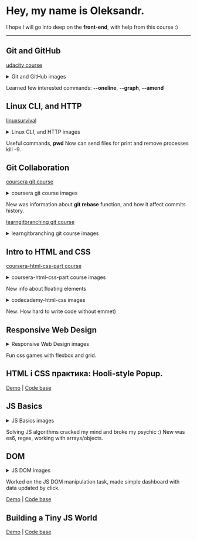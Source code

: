 # Hey, my name is Oleksandr.
I hope I will go into deep on the **front-end**, with help from this course :)

---

## Git and GitHub 
[udacity course](https://www.udacity.com/course/version-control-with-git--ud123)

<details>
<summary>Git and GitHub images</summary>

![Udacity complete course](https://github.com/Dovahkiin1991/kottans-frontend/blob/main/images/lesson1-udacity.png)
</details>

Learned few interested commands:
**--oneline**, **--graph**, **--amend**

## Linux CLI, and HTTP
[linuxsurvival](https://linuxsurvival.com/)

<details>
<summary>Linux CLI, and HTTP images</summary>

![linuxsurvival course](https://github.com/Dovahkiin1991/kottans-frontend/blob/main/task_linux_cli/lesson2-linuxsurvival.png)
</details>

Useful commands, **pwd**
Now can send files for print and remove processes kill -9.

## Git Collaboration
[coursera git course](https://www.coursera.org/learn/introduction-git-github)

<details>
<summary>coursera git course images</summary>

![Coursera complete course](https://github.com/Dovahkiin1991/kottans-frontend/blob/main/task_git_collaboration/lesson3-coursera-git.png)
</details>

New was information about **git rebase** function, and how it affect commits history.

[learngitbranching git course](https://learngitbranching.js.org/)

<details>
<summary>learngitbranching git course images</summary>

![learngitbranching part 1](https://github.com/Dovahkiin1991/kottans-frontend/blob/main/task_git_collaboration/lesson3-gitbranching1.png)
![learngitbranching part 2](https://github.com/Dovahkiin1991/kottans-frontend/blob/main/task_git_collaboration/lesson3-gitbranching2.png)
</details>

## Intro to HTML and CSS
[coursera-html-css-part course](https://www.coursera.org/learn/html-css-javascript-for-web-developers)

<details>
<summary>coursera-html-css-part course images</summary>

![coursera-html-css-part 1](https://github.com/Dovahkiin1991/kottans-frontend/blob/main/task_html_css_intro/lesson4-coursera1.png)
![coursera-html-css-part 2](https://github.com/Dovahkiin1991/kottans-frontend/blob/main/task_html_css_intro/lesson4-coursera2.png)
</details>

New info about floating elements

<details>
<summary>codecademy-html-css images</summary>

![codecademy-html-css](https://github.com/Dovahkiin1991/kottans-frontend/blob/main/task_html_css_intro/lesson4-html-and-css.png)
</details>

New: How hard to write code without emmet)

## Responsive Web Design
<details>
<summary>Responsive Web Design images</summary>

![flexbox-froggy](https://github.com/Dovahkiin1991/kottans-frontend/blob/main/task_responsive_web_design/lesson5-flexboxfroggy.png) 
![grid-garden](https://github.com/Dovahkiin1991/kottans-frontend/blob/main/task_responsive_web_design/lesson5-cssgridgarden.png)
</details>

Fun css games with flexbox and grid.

## HTML і CSS практика: Hooli-style Popup.
[Demo](https://dovahkiin1991.github.io/html-css-popup/) |
[Code base](https://github.com/Dovahkiin1991/html-css-popup)

## JS Basics
<details>
<summary>JS Basics images</summary>

![codecademy-js-basics](https://github.com/Dovahkiin1991/kottans-frontend/blob/main/task_js_basics/lesson6-coursera.png)
![freecodecamp1](https://github.com/Dovahkiin1991/kottans-frontend/blob/main/task_js_basics/lesson6-freecodecamp1.png)
![freecodecamp2](https://github.com/Dovahkiin1991/kottans-frontend/blob/main/task_js_basics/lesson6-freecodecamp2.png)
![freecodecamp3](https://github.com/Dovahkiin1991/kottans-frontend/blob/main/task_js_basics/lesson6-freecodecamp3.png)
</details>

Solving JS algorithms cracked my mind and broke my psychic :)
New was es6, regex, working with arrays/objects.

## DOM
<details>
<summary>JS DOM images</summary>

![coursera-js-dom](https://github.com/Dovahkiin1991/kottans-frontend/blob/main/task_js_dom/js-dom1.png)
![freecodecamp-algoritm](https://github.com/Dovahkiin1991/kottans-frontend/blob/main/task_js_dom/js-dom2.png)
</details>

Worked on the JS DOM manipulation task, made simple dashboard with data updated by click.

[Demo](https://dovahkiin1991.github.io/js-dom-manipulation/) |
[Code base](https://github.com/Dovahkiin1991/js-dom-manipulation)

## Building a Tiny JS World
[Demo](https://dovahkiin1991.github.io/a-tiny-JS-world/) |
[Code base](https://github.com/Dovahkiin1991/a-tiny-JS-world)